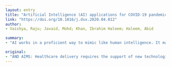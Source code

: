 ```yaml
---
layout: entry
title: "Artificial Intelligence (AI) applications for COVID-19 pandemic"
link: "https://doi.org/10.1016/j.dsx.2020.04.012"
author:
- Vaishya, Raju; Javaid, Mohd; Khan, Ibrahim Haleem; Haleem, Abid

summary:
- "AI works in a proficient way to mimic like human intelligence. It may also play a vital role in understanding and suggesting the development of a vaccine for COVID-19. AI is used for proper screening, analyzing, prediction and tracking of current patients and likely future patients. The rapid review of the literature is done on the database of Pubmed, Scopus and Google Scholar. We have identified seven significant applications of AI for the pandemic."

original:
- "AND AIMS: Healthcare delivery requires the support of new technologies like Artificial Intelligence (AI), Internet of Things (IoT), Big Data and Machine Learning to fight and look ahead against the new diseases. We aim to review the role of AI as a decisive technology to analyze, prepare us for prevention and fight with COVID-19 (Coronavirus) and other pandemics. METHODS: The rapid review of the literature is done on the database of Pubmed, Scopus and Google Scholar using the keyword of COVID-19 or Coronavirus and Artificial Intelligence or AI. Collected the latest information regarding AI for COVID-19, then analyzed the same to identify its possible application for this disease. RESULTS: We have identified seven significant applications of AI for COVID-19 pandemic. This technology plays an important role to detect the cluster of cases and to predict where this virus will affect in future by collecting and analyzing all previous data. CONCLUSIONS: Healthcare organizations are in an urgent need for decision-making technologies to handle this virus and help them in getting proper suggestions in real-time to avoid its spread. AI works in a proficient way to mimic like human intelligence. It may also play a vital role in understanding and suggesting the development of a vaccine for COVID-19. This result-driven technology is used for proper screening, analyzing, prediction and tracking of current patients and likely future patients. The significant applications are applied to tracks data of confirmed, recovered and death cases."
---
```


